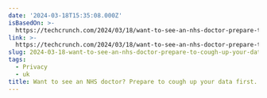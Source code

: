 ```yaml
---
date: '2024-03-18T15:35:08.000Z'
isBasedOn: >-
  https://techcrunch.com/2024/03/18/want-to-see-an-nhs-doctor-prepare-to-cough-up-your-data-first/
link: >-
  https://techcrunch.com/2024/03/18/want-to-see-an-nhs-doctor-prepare-to-cough-up-your-data-first/
slug: 2024-03-18-want-to-see-an-nhs-doctor-prepare-to-cough-up-your-data-first
tags:
  - Privacy
  - uk
title: Want to see an NHS doctor? Prepare to cough up your data first.
---
```


